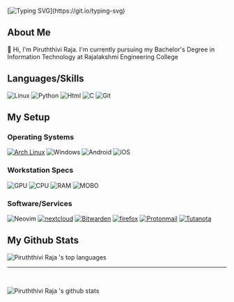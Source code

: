 [![Typing SVG](https://readme-typing-svg.herokuapp.com?color=b8bb26&lines=Welcome+to+my+github+profile!)](https://git.io/typing-svg)

## About Me
👋 Hi, I'm Piruththivi Raja. 
 I'm currently pursuing my Bachelor's Degree in Information Technology at Rajalakshmi Engineering College 

## Languages/Skills
![Linux](https://img.shields.io/badge/Linux-FCC624?style=for-the-badge&logo=linux&logoColor=black)
![Python](https://img.shields.io/badge/Python-3776AB?style=for-the-badge&logo=python&logoColor=white)
![Html](https://img.shields.io/badge/HTML-239120?style=for-the-badge&logo=html5&logoColor=white)
![C](https://img.shields.io/badge/C-00599C?style=for-the-badge&logo=c&logoColor=white)
![Git](https://img.shields.io/badge/GIT-121011?style=for-the-badge&logo=git)

## My Setup
### Operating Systems
[![Arch Linux](https://img.shields.io/badge/Arch_Linux-1793D1?style=for-the-badge&logo=arch-linux&logoColor=white)](https://archlinux.org/)
![Windows](https://img.shields.io/badge/Windows-0078D6?style=for-the-badge&logo=windows&logoColor=white)
![Android](https://img.shields.io/badge/Android-3DDC84?style=for-the-badge&logo=android&logoColor=white)
![iOS](https://img.shields.io/badge/iOS-000000?style=for-the-badge&logo=ios&logoColor=white)

### Workstation Specs
![GPU](https://img.shields.io/badge/NVIDIA-GTX1660Ti-76B900?style=for-the-badge&logo=nvidia&logoColor=white)
![CPU](https://img.shields.io/badge/AMD-Ryzen_5_3600-ED1C24?style=for-the-badge&logo=amd&logoColor=white)
![RAM](https://img.shields.io/badge/Corsair-_Vengeance_16GB_3200Mhz-000000?style=for-the-badge&logo=corsair&logoColor=white)
![MOBO](https://img.shields.io/badge/MSI-_b450M_pro_vdh_max-E50914?style=for-the-badge&logo=msi&logoColor=white)


### Software/Services
![Neovim](https://img.shields.io/badge/VIM-%2311AB00.svg?&style=for-the-badge&logo=vim&logoColor=white)
[![nextcloud](https://img.shields.io/badge/Nextcloud-0082C9?style=for-the-badge&logo=Nextcloud&logoColor=white)](https://nextcloud.com/)
[![Bitwarden](https://img.shields.io/badge/Bitwarden-175ddc?style=for-the-badge&logo=bitwarden&logoColor=white)](https://www.bitwarden.com/)
[![firefox](https://img.shields.io/badge/Firefox_Browser-FF7139?style=for-the-badge&logo=Firefox-Browser&logoColor=white)](https://www.mozilla.org/en-US/firefox/new/)
[![Protonmail](https://img.shields.io/badge/ProtonMail-8B89CC?style=for-the-badge&logo=protonmail&logoColor=white)](https://protonmail.com/)
[![Tutanota](https://img.shields.io/badge/Tutanota-840010?style=for-the-badge&logo=tutanota&logoColor=white)](https://tutanota.com/)

## My Github Stats 
![Piruththivi Raja 's top languages](https://github-readme-stats.vercel.app/api/top-langs/?username=sajayprakash&theme=tokyonight)
<br>

----

<br>

![Piruththivi Raja 's github stats](https://github-readme-stats.vercel.app/api?username=sajayprakash&theme=tokyonight)
